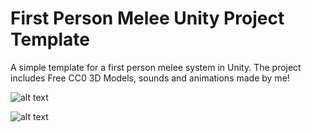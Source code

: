 # First Person Melee Unity Project Template
A simple template for a first person melee system in Unity. The project includes Free CC0 3D Models, sounds and animations made by me!


![alt text](https://github.com/ItsPogle/Unity-First-Person-Melee/blob/main/Gameplay1.png?raw=true)

![alt text](https://github.com/ItsPogle/Unity-First-Person-Melee/blob/main/Gameplay2.png?raw=true)
